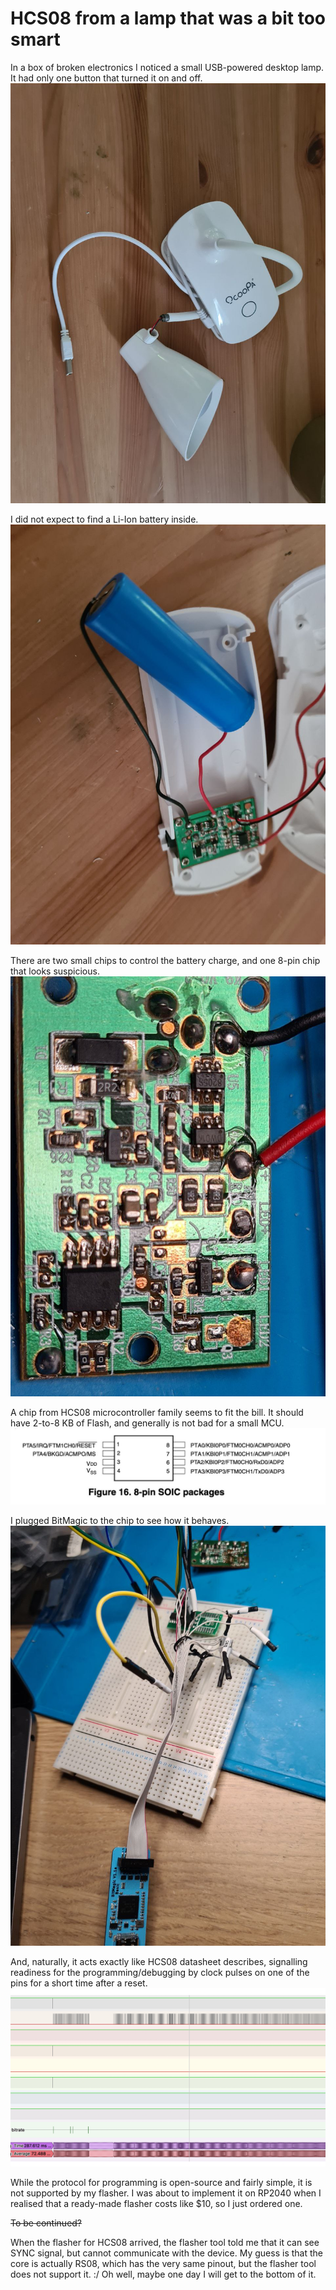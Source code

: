 # HCS08 from a lamp that was a bit too smart

In a box of broken electronics I noticed a small USB-powered desktop lamp. It had only one button that turned it on and off.
![()](01_lamp.jpeg)

I did not expect to find a Li-Ion battery inside.
![()](02_libat.jpeg)

There are two small chips to control the battery charge, and one 8-pin chip that looks suspicious.
![()](03_pcb.jpeg)

A chip from HCS08 microcontroller family seems to fit the bill. It should have 2-to-8 KB of Flash, and generally is not bad for a small MCU.
![()](04_hcs08.jpeg)

I plugged BitMagic to the chip to see how it behaves.
![()](05_confirm.jpeg)

And, naturally, it acts exactly like HCS08 datasheet describes, signalling readiness for the programming/debugging by clock pulses on one of the pins for a short time after a reset.
![()](06_pulse.png)

While the protocol for programming is open-source and fairly simple, it is not supported by my flasher. I was about to implement it on RP2040 when I realised that a ready-made flasher costs like $10, so I just ordered one.

~~To be continued?~~

When the flasher for HCS08 arrived, the flasher tool told me that it can see SYNC signal, but cannot communicate with the device. My guess is that the core is actually RS08, which has the very same pinout, but the flasher tool does not support it. :/ Oh well, maybe one day I will get to the bottom of it.
